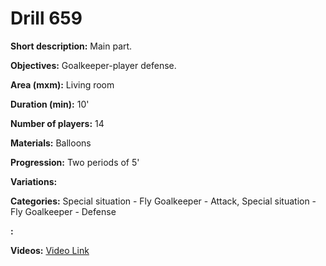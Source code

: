 # Drill 659

**Short description:**
Main part.

**Objectives:**
Goalkeeper-player defense.

**Area (mxm):**
Living room

**Duration (min):**
10'

**Number of players:**
14

**Materials:**
Balloons

**Progression:**
Two periods of 5'

**Variations:**


**Categories:**
Special situation - Fly Goalkeeper - Attack, Special situation - Fly Goalkeeper - Defense

**:**


**Videos:**
[Video Link](https://www.youtube.com/embed/x94RPu05pd8)

